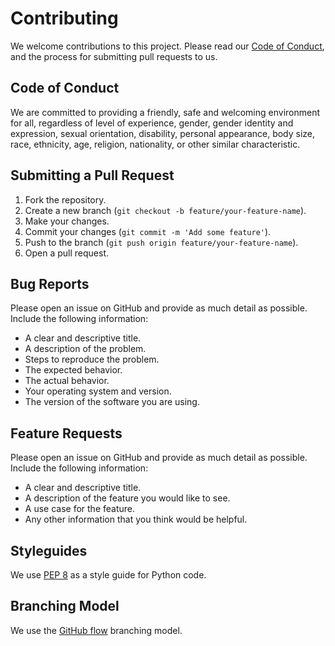 # Contributing

We welcome contributions to this project. Please read our [Code of Conduct](CODE_OF_CONDUCT.md), and the process for submitting pull requests to us.

## Code of Conduct

We are committed to providing a friendly, safe and welcoming environment for all, regardless of level of experience, gender, gender identity and expression, sexual orientation, disability, personal appearance, body size, race, ethnicity, age, religion, nationality, or other similar characteristic.

## Submitting a Pull Request

1. Fork the repository.
2. Create a new branch (`git checkout -b feature/your-feature-name`).
3. Make your changes.
4. Commit your changes (`git commit -m 'Add some feature'`).
5. Push to the branch (`git push origin feature/your-feature-name`).
6. Open a pull request.

## Bug Reports

Please open an issue on GitHub and provide as much detail as possible. Include the following information:
- A clear and descriptive title.
- A description of the problem.
- Steps to reproduce the problem.
- The expected behavior.
- The actual behavior.
- Your operating system and version.
- The version of the software you are using.

## Feature Requests

Please open an issue on GitHub and provide as much detail as possible. Include the following information:
- A clear and descriptive title.
- A description of the feature you would like to see.
- A use case for the feature.
- Any other information that you think would be helpful.

## Styleguides

We use [PEP 8](https://www.python.org/dev/peps/pep-0008/) as a style guide for Python code.

## Branching Model

We use the [GitHub flow](https://guides.github.com/introduction/flow/) branching model. 